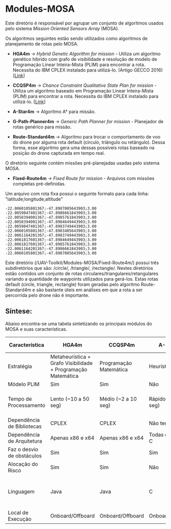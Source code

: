 # Modules-MOSA

Este diretório é responsável por agrupar um conjunto de algoritmos usados pelo sistema *Mission Oriented Sensors Array* (MOSA). 

Os algoritmos seguintes estão sendo utilizados como algoritmos de planejamento de rotas pelo MOSA.

* **HGA4m** ->  *Hybrid Genetic Algorithm for mission* - Utiliza um algoritmo genético híbrido com grafo de visibilidade e resolução de modelo de Programação Linear Inteira-Mista (PLIM) para encontrar a rota. Necessita do IBM CPLEX instalado para utilizá-lo. (Artigo GECCO 2016) [[Link](https://dl.acm.org/citation.cfm?id=2908919)]

* **CCQSP4m** -> *Chance Constraint Qualitative State Plan for mission* - Utiliza um algoritmo baseado em Programação Linear Inteira-Mista (PLIM) para encontrar a rota. Necessita do IBM CPLEX instalado para utilizá-lo. [[Link](http://www.teses.usp.br/teses/disponiveis/55/55134/tde-05122017-083420/pt-br.php)] 

* **A-Star4m** -> Algoritmo A* para missão. 

* **G-Path-Planner4m** -> *Generic Path Planner for mission* - Planejador de rotas genérico para missão. 

* **Route-Standard4m** -> Algoritmo para trocar o comportamento de voo do drone por alguma rota default (circulo, triângulo ou retângulo). Dessa forma, esse algoritmo gera uma dessas possíveis rotas baseado na posição do drone capturada em tempo real. 

O diretório seguinte contém missões pré-planejadas usadas pelo sistema MOSA.

* **Fixed-Route4m** -> *Fixed Route for mission* - Arquivos com missões completas pré-definidas. 

Um arquivo com rota fixa possui o seguinte formato para cada linha: "latitude;longitude;altitude"

```
-22.0060105801367;-47.8987005643903;3.00
-22.0059047401367;-47.8986661843903;3.00
-22.0058394001367;-47.8985761843903;3.00
-22.0058394001367;-47.8984649443903;3.00
-22.0059047401367;-47.8983749443903;3.00
-22.0060105801367;-47.8983405643903;3.00
-22.0061164201367;-47.8983749443903;3.00
-22.0061817601367;-47.8984649443903;3.00
-22.0061817601367;-47.8985761843903;3.00
-22.0061164201367;-47.8986661843903;3.00
-22.0060105801367;-47.8987005643903;3.00
```

Este diretório (/UAV-Toolkit/Modules-MOSA/Fixed-Route4m/) possui três subdiretórios que são: /circle/, /triangle/, /rectangle/.
Nestes diretórios estão contidos um conjunto de rotas circulares/triangulares/retangulares variando a quantidade de waypoints utilizados para gerá-los.
Estas rotas default (circle, triangle, rectangle) foram geradas pelo algoritmo Route-Standard4m e são bastante úteis em análises em que a rota a ser percorrida pelo drone não é importante.

## Síntese: 

Abaixo encontra-se uma tabela sintetizando os principais módulos do MOSA e suas características.

| Característica             | HGA4m                    | CCQSP4m                  | A-Star4m                 | Route-Standard4m         | Fixed-Route4m            | G-Path-Planner4m         |
|----------------------------|--------------------------|--------------------------|--------------------------|--------------------------|--------------------------|--------------------------|
| Estratégia                 | Metaheurística + Grafo Visibilidade + Programação Matemática | Programação Matemática  | Heurística               | Determinística           | Não tem                  | Qualquer Estratégia      |
| Módelo PLIM                | Sim                      | Sim                      | Não                      | Não                      | Não                      | N/A                      |
| Tempo de Processamento     | Lento (~10 a 50 seg)     | Médio (~2 a 10 seg)      | Rápido (~0.1 a 2 seg)    | Muito Rápido (<0.1 seg)  | Super Rápido (<0.001 seg)| N/A                      |
| Dependência de Bibliotecas | CPLEX                    | CPLEX                    | Não tem                  | Não tem                  | Não tem                  | N/A                      |
| Dependência de Arquitetura | Apenas x86 e x64         | Apenas x86 e x64         | Todas que rodam C        | Todas que rodam C        | Todas                    | N/A                      |
| Faz o desvio de obstáculos | Sim                      | Sim                      | Sim                      | Não                      | Não                      | N/A                      |
| Alocação do Risco          | Sim                      | Sim                      | Não                      | Não                      | Não                      | N/A                      |
| Linguagem                  | Java                     | Java                     | C                        | C                        | N/A                      | Qualquer Linguagem (Tem Exemplos em C, C++, Java e Python) |
| Local de Execução          | Onboard/Offboard         | Onboard/Offboard         | Onboard/Offboard         | Onboard                  | Onboard                  | Onboard/Offboard         |
